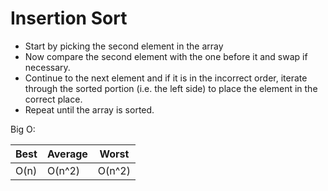 # Insertion Sort

- Start by picking the second element in the array
- Now compare the second element with the one before it and swap if necessary.
- Continue to the next element and if it is in the incorrect order, iterate through the sorted portion (i.e. the left side) to place the element in the correct place.
- Repeat until the array is sorted.

Big O:

| Best | Average | Worst  |
| ---- | ------- | ------ |
| O(n) | O(n^2)  | O(n^2) |
